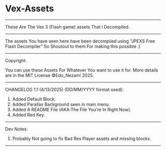 # Vex-Assets
---------------------------------------------------------------------------------

These Are The Vex 3 (Flash game) assets That i Decompiled.

---------------------------------------------------------------------------------

The assets You have seen here have been decompiled using
"JPEXS Free Flash Decompiler" So Shoutout to them
For making this possible :)

---------------------------------------------------------------------------------

Copyright:

You can use these Assets For Whatever You want to use it for.
More details are in the MIT License
©Edo_Nezami 2025.

---------------------------------------------------------------------------------

CHANGELOG 1.1 (4/13/2025) (DD/MM/YYYY format used):

1. Added Default Block.
2. Added Parallax Background seen in main menu.
3. Added A README File (AKA:The File You're In Right Now).
4. Added Red Key.

---------------------------------------------------------------------------------

Dev Notes:

1. Probably Not going to fix Bad Res Player assets and missing blocks.

---------------------------------------------------------------------------------

